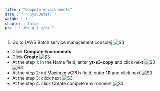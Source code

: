 ```yaml
---
title : "Compute environments"
date : "`r Sys.Date()`"
weight : 1
chapter : false
pre : " <b> 4.1 </b> "
---
```



1. Go to [AWS Batch service management console]
![S3](/images/4.s3/AWSBatch.png)
  + Click **Compute Enviroments**.
  + Click **Create**
![S3](/images/4.s3/ComputeEnvironment.png)
  + At the step 1: in the Name field, enter **yt-s3-copy** and click next
![S3](/images/4.s3/Faragate.png)
![S3](/images/4.s3/NameandServicerole.png)
  + At the step 2: int Maxinum vCPUs field, enter **10** and click next
![S3](/images/4.s3/Instanceconfiguaration.png)
  + At the step 3: click next
![S3](/images/4.s3/![S3](/images/4.s3/ComputeEnvironment.png).png)
  + At the step 4: click Create compute environment
![S3](/images/4.s3/Review.png)
